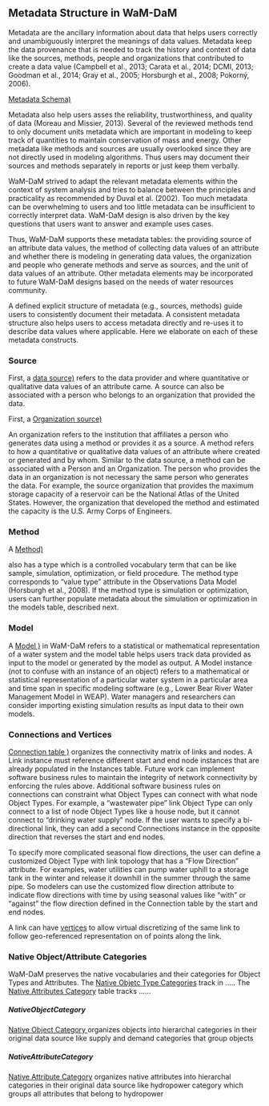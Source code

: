 ## Metadata Structure in WaM-DaM
Metadata are the ancillary information about data that helps users correctly and unambiguously interpret the meanings of data values. Metadata keep the data provenance that is needed to track the history and context of data like the sources, methods, people and organizations that contributed to create a data value (Campbell et al., 2013; Carata et al., 2014; DCMI, 2013; Goodman et al., 2014; Gray et al., 2005; Horsburgh et al., 2008; Pokorný, 2006). 

<a href="http://amabdallah.github.io/WaM-DaM/diagrams/Metadata.html" target="_blank">Metadata Schema)</a>

Metadata also help users asses the reliability, trustworthiness, and quality of data (Moreau and Missier, 2013). Several of the reviewed methods tend to only document units metadata which are important in modeling to keep track of quantities to maintain conservation of mass and energy. Other metadata like methods and sources are usually overlooked since they are not directly used in modeling algorithms. Thus users may document their sources and methods separately in reports or just keep them verbally.  

WaM-DaM strived to adapt the relevant metadata elements within the context of system analysis and tries to balance between the principles and practicality as recommended by Duval et al. (2002). Too much metadata can be overwhelming to users and too little metadata can be insufficient to correctly interpret data. WaM-DaM design is also driven by the key questions that users want to answer and example uses cases. 

Thus, WaM-DaM supports these metadata tables: the providing source of an attribute data values, the method of collecting data values of an attribute and whether there is modeling in generating data values, the organization and people who generate methods and serve as sources, and the unit of data values of an attribute. Other metadata elements may be incorporated to future WaM-DaM designs based on the needs of water resources community. 

A defined explicit structure of metadata (e.g., sources, methods) guide users to consistently document their metadata. A consistent metadata structure also helps users to access metadata directly and re-uses it to describe data values where applicable. Here we elaborate on each of these metadata constructs. 


### Source
First, a <a href="http://amabdallah.github.io/WaM-DaM/tables/Metadata_Sources.html" target="_blank">data source)</a> refers to the data provider and where quantitative or qualitative data values of an attribute came. A source can also be associated with a person who belongs to an organization that provided the data. 

First, a <a href="http://amabdallah.github.io/WaM-DaM/tables/Metadata_Organizations.html" target="_blank">Organization source)</a>

An organization refers to the institution that affiliates a person who generates data using a method or provides it as a source. A method refers to how a quantitative or qualitative data values of an attribute where created or generated and by whom. Similar to the data source, a method can be associated with a Person and an Organization. The person who provides the data in an organization is not necessary the same person who generates the data. For example, the source organization that provides the maximum storage capacity of a reservoir can be the National Atlas of the United States. However, the organization that developed the method and estimated the capacity is the U.S. Army Corps of Engineers.

### Method
A  <a href="http://amabdallah.github.io/WaM-DaM/tables/Metadata_Methods.html" target="_blank">Method)</a>

also has a type which is a controlled vocabulary term that can be like sample, simulation, optimization, or field procedure. The method type corresponds to “value type” attribute in the Observations Data Model (Horsburgh et al., 2008). If the method type is simulation or optimization, users can further populate metadata about the simulation or optimization in the models table, described next.

### Model
A <a href="http://amabdallah.github.io/WaM-DaM/tables/Metadata_Models.html" target="_blank">Model )</a> in WaM-DaM refers to a statistical or mathematical representation of a water system and the model table helps users track data provided as input to the model or generated by the model as output. A Model instance (not to confuse with an instance of an object) refers to a mathematical or statistical representation of a particular water system in a particular area and time span in specific modeling software (e.g., Lower Bear River Water Management Model in WEAP). Water managers and researchers can consider importing existing simulation results as input data to their own models. 

### Connections and Vertices 
 <a href="http://amabdallah.github.io/WaM-DaM/tables/Metadata_Connections.html" target="_blank">Connection table )</a> organizes the connectivity matrix of links and nodes. A Link instance must reference different start and end node instances that are already populated in the Instances table. Future work can implement software business rules to maintain the integrity of network connectivity by enforcing the rules above. Additional software business rules on connections can constraint what Object Types can connect with what node Object Types. For example, a “wastewater pipe” link Object Type can only connect to a list of node Object Types like a house node, but it cannot connect to “drinking water supply” node. If the user wants to specify a bi-directional link, they can add a second Connections instance in the opposite direction that reverses the start and end nodes. 

To specify more complicated seasonal flow directions, the user can define a customized Object Type with link topology that has a “Flow Direction” attribute. For examples, water utilities can pump water uphill to a storage tank in the winter and release it downhill in the summer through the same pipe. So modelers can use the customized flow direction attribute to indicate flow directions with time by using seasonal values like “with” or “against” the flow direction defined in the Connection table by the start and end nodes.

A link can have <a href="http://amabdallah.github.io/WaM-DaM/tables/Metadata_Vertices.html" target="_blank">vertices</a>
to allow virtual discretizing of the same link to follow geo-referenced representation on of points along the link. 

### Native Object/Attribute Categories 
WaM-DaM preserves the native vocabularies and their categories for Object Types and Attributes. The <a href="http://amabdallah.github.io/WaM-DaM/tables/Metadata_NativeObjectCategory.html" target="_blank"> Native Objetc Type Categories</a> track in .....
The <a href="http://amabdallah.github.io/WaM-DaM/tables/Metadata_NativeAttributeCategory.html" target="_blank">Native Attributes Category</a> table tracks ......


##### NativeObjectCategory
 <a href="http://amabdallah.github.io/WaM-DaM/tables/Metadata_NativeObjectCategory.html" target="_blank">Native Object Category </a> organizes objects into hierarchal categories in their original data source like supply and demand categories that group objects	


##### NativeAttributeCategory
 <a href="http://amabdallah.github.io/WaM-DaM/tables/Metadata_NativeAttributeCategory.html" target="_blank">Native Attribute Category</a> organizes native attributes into hierarchal categories in their original data source like hydropower category which groups all attributes that belong to hydropower	
